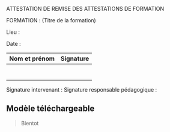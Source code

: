 



ATTESTATION DE REMISE DES ATTESTATIONS DE FORMATION


FORMATION : (Titre de la formation)


Lieu : 

Date : 

| Nom et prénom | Signature |
|---|---|
|   |   |
|   |   |
|   |   |
|   |   |
|   |   |
|   |   |
|   |   |


Signature intervenant :				Signature responsable pédagogique : 


## Modèle téléchargeable

 > Bientot

